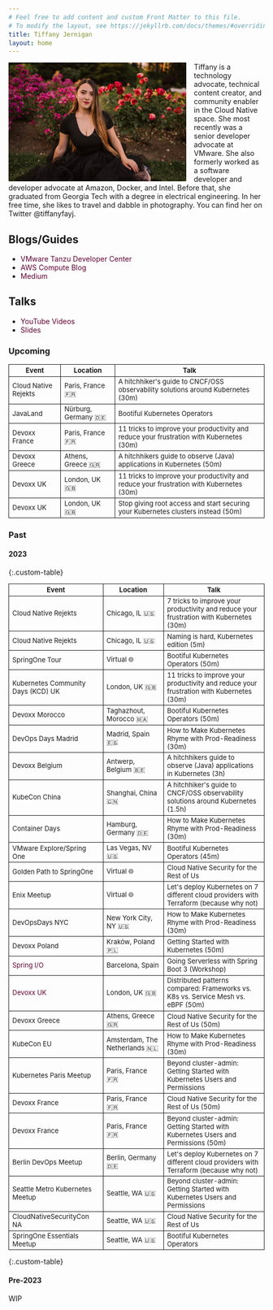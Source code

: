 ```yaml
---
# Feel free to add content and custom Front Matter to this file.
# To modify the layout, see https://jekyllrb.com/docs/themes/#overriding-theme-defaults
title: Tiffany Jernigan
layout: home
---
```


<style>
.custom-table, th, td {
	border: 1px solid;
    font-size: 13px
}
/* tr:nth-child(odd) {background-color: #F3F6F4;} */
</style>

<style>
a:link {
  color: #630330;
  background-color: transparent;
  text-decoration: none;
}

a:visited {
  color: #900C3F;
  background-color: transparent;
  text-decoration: none;
}

a:hover {
  color: #6E0456;
  background-color: transparent;
  text-decoration: underline;
}

a:active {
  color: #630330;
  background-color: transparent;
  text-decoration: underline;
}
</style>

<img src="assets/img/tiffany.jpg" style="width:350px;float:left;margin-right:15px">
Tiffany is a technology advocate, technical content creator, and community enabler in the Cloud Native space. She most recently was a senior developer advocate at VMware. She also formerly worked as a software developer and developer advocate at Amazon, Docker, and Intel. Before that, she graduated from Georgia Tech with a degree in electrical engineering. In her free time, she likes to travel and dabble in photography. You can find her on Twitter @tiffanyfayj.

## Blogs/Guides
* [VMware Tanzu Developer Center](https://tanzu.vmware.com/developer/team/tiffany-jernigan/)
* [AWS Compute Blog](https://aws.amazon.com/blogs/compute/author/tfj/)
* [Medium](https://medium.com/@tiffanyfay)

## Talks
* [YouTube Videos](https://www.youtube.com/@tiffanyfay)
* [Slides](https://speakerdeck.com/tiffanyfay)

### Upcoming

| Event | Location | Talk |
| -------- | -------- | -------- |
| Cloud Native Rejekts | Paris, France 🇫🇷 | A hitchhiker's guide to CNCF/OSS observability solutions around Kubernetes (30m)
| JavaLand | Nürburg, Germany 🇩🇪 | Bootiful Kubernetes Operators
| Devoxx France | Paris, France 🇫🇷 | 11 tricks to improve your productivity and reduce your frustration with Kubernetes (30m)
| Devoxx Greece | Athens, Greece 🇬🇷 | A hitchhikers guide to observe (Java) applications in Kubernetes (50m)
| Devoxx UK | London, UK 🇬🇧 | 11 tricks to improve your productivity and reduce your frustration with Kubernetes (30m)
| Devoxx UK | London, UK 🇬🇧 | Stop giving root access and start securing your Kubernetes clusters instead (50m)


### Past
#### 2023


{:.custom-table}

| Event | Location | Talk |
| -------- |-------- | -------- |
| Cloud Native Rejekts | Chicago, IL 🇺🇸 | 7 tricks to improve your productivity and reduce your frustration with Kubernetes (30m)
| Cloud Native Rejekts | Chicago, IL 🇺🇸 | Naming is hard, Kubernetes edition (5m)
| SpringOne Tour | Virtual 🌐 | Bootiful Kubernetes Operators (50m)
| Kubernetes Community Days (KCD) UK | London, UK 🇬🇧 | 11 tricks to improve your productivity and reduce your frustration with Kubernetes (30m)
| Devoxx Morocco | Taghazhout, Morocco 🇲🇦 | Bootiful Kubernetes Operators (50m)
| DevOps Days Madrid | Madrid, Spain 🇪🇸 | How to Make Kubernetes Rhyme with Prod-Readiness (30m)
| Devoxx Belgium | Antwerp, Belgium 🇧🇪 | A hitchhikers guide to observe (Java) applications in Kubernetes (3h)
| KubeCon China | Shanghai, China 🇨🇳 | A hitchhiker's guide to CNCF/OSS observability solutions around Kubernetes (1.5h)
| Container Days | Hamburg, Germany 🇩🇪 | How to Make Kubernetes Rhyme with Prod-Readiness (30m)
| VMware Explore/Spring One | Las Vegas, NV 🇺🇸 | Bootiful Kubernetes Operators (45m)
| Golden Path to SpringOne | Virtual 🌐 | Cloud Native Security for the Rest of Us
| Enix Meetup | Virtual 🌐 | Let's deploy Kubernetes on 7 different cloud providers with Terraform (because why not)
| DevOpsDays NYC | New York City, NY 🇺🇸 | How to Make Kubernetes Rhyme with Prod-Readiness (30m)
| Devoxx Poland | Kraków, Poland 🇵🇱 | Getting Started with Kubernetes (50m)
| [Spring I/O](https://2023.springio.net/sessions/going-serverless-with-spring-boot-3-workshop/) | Barcelona, Spain | Going Serverless with Spring Boot 3 (Workshop)
| [Devoxx UK](https://www.devoxx.co.uk/talk/?id=3866) | London, UK 🇬🇧 | Distributed patterns compared: Frameworks vs. K8s vs. Service Mesh vs. eBPF (50m)
| Devoxx Greece | Athens, Greece 🇬🇷 | Cloud Native Security for the Rest of Us (50m)
| KubeCon EU | Amsterdam, The Netherlands 🇳🇱 | How to Make Kubernetes Rhyme with Prod-Readiness (30m)
| Kubernetes Paris Meetup | Paris, France 🇫🇷 | Beyond cluster-admin: Getting Started with Kubernetes Users and Permissions
| Devoxx France | Paris, France 🇫🇷 | Cloud Native Security for the Rest of Us (50m)
| Devoxx France | Paris, France 🇫🇷 | Beyond cluster-admin: Getting Started with Kubernetes Users and Permissions (50m)
| Berlin DevOps Meetup | Berlin, Germany 🇩🇪 | Let's deploy Kubernetes on 7 different cloud providers with Terraform (because why not)
| Seattle Metro Kubernetes Meetup | Seattle, WA 🇺🇸 | Beyond cluster-admin: Getting Started with Kubernetes Users and Permissions
| CloudNativeSecurityCon NA | Seattle, WA 🇺🇸 | Cloud Native Security for the Rest of Us
| SpringOne Essentials Meetup | Seattle, WA 🇺🇸 | Bootiful Kubernetes Operators
{:.custom-table}

#### Pre-2023
WIP